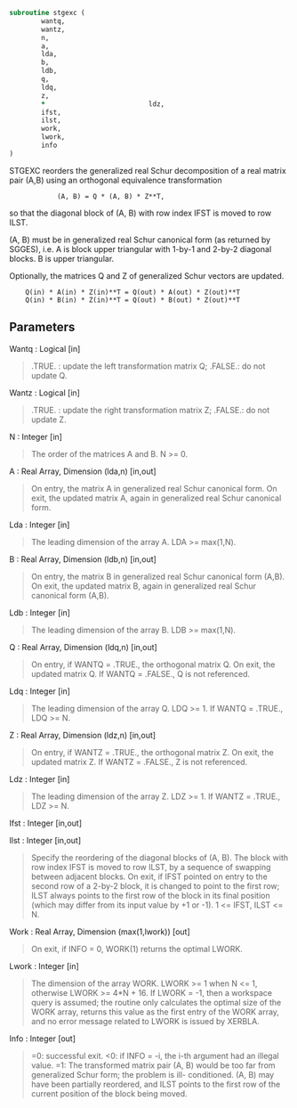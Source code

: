 ```fortran
subroutine stgexc (
		wantq,
		wantz,
		n,
		a,
		lda,
		b,
		ldb,
		q,
		ldq,
		z,
		*                          ldz,
		ifst,
		ilst,
		work,
		lwork,
		info
)
```

 STGEXC reorders the generalized real Schur decomposition of a real
 matrix pair (A,B) using an orthogonal equivalence transformation

                (A, B) = Q * (A, B) * Z**T,

 so that the diagonal block of (A, B) with row index IFST is moved
 to row ILST.

 (A, B) must be in generalized real Schur canonical form (as returned
 by SGGES), i.e. A is block upper triangular with 1-by-1 and 2-by-2
 diagonal blocks. B is upper triangular.

 Optionally, the matrices Q and Z of generalized Schur vectors are
 updated.

        Q(in) * A(in) * Z(in)**T = Q(out) * A(out) * Z(out)**T
        Q(in) * B(in) * Z(in)**T = Q(out) * B(out) * Z(out)**T


## Parameters
Wantq : Logical [in]
> .TRUE. : update the left transformation matrix Q;
> .FALSE.: do not update Q.

Wantz : Logical [in]
> .TRUE. : update the right transformation matrix Z;
> .FALSE.: do not update Z.

N : Integer [in]
> The order of the matrices A and B. N >= 0.

A : Real Array, Dimension (lda,n) [in,out]
> On entry, the matrix A in generalized real Schur canonical
> form.
> On exit, the updated matrix A, again in generalized
> real Schur canonical form.

Lda : Integer [in]
> The leading dimension of the array A. LDA >= max(1,N).

B : Real Array, Dimension (ldb,n) [in,out]
> On entry, the matrix B in generalized real Schur canonical
> form (A,B).
> On exit, the updated matrix B, again in generalized
> real Schur canonical form (A,B).

Ldb : Integer [in]
> The leading dimension of the array B. LDB >= max(1,N).

Q : Real Array, Dimension (ldq,n) [in,out]
> On entry, if WANTQ = .TRUE., the orthogonal matrix Q.
> On exit, the updated matrix Q.
> If WANTQ = .FALSE., Q is not referenced.

Ldq : Integer [in]
> The leading dimension of the array Q. LDQ >= 1.
> If WANTQ = .TRUE., LDQ >= N.

Z : Real Array, Dimension (ldz,n) [in,out]
> On entry, if WANTZ = .TRUE., the orthogonal matrix Z.
> On exit, the updated matrix Z.
> If WANTZ = .FALSE., Z is not referenced.

Ldz : Integer [in]
> The leading dimension of the array Z. LDZ >= 1.
> If WANTZ = .TRUE., LDZ >= N.

Ifst : Integer [in,out]

Ilst : Integer [in,out]
> Specify the reordering of the diagonal blocks of (A, B).
> The block with row index IFST is moved to row ILST, by a
> sequence of swapping between adjacent blocks.
> On exit, if IFST pointed on entry to the second row of
> a 2-by-2 block, it is changed to point to the first row;
> ILST always points to the first row of the block in its
> final position (which may differ from its input value by
> +1 or -1). 1 <= IFST, ILST <= N.

Work : Real Array, Dimension (max(1,lwork)) [out]
> On exit, if INFO = 0, WORK(1) returns the optimal LWORK.

Lwork : Integer [in]
> The dimension of the array WORK.
> LWORK >= 1 when N <= 1, otherwise LWORK >= 4*N + 16.
> If LWORK = -1, then a workspace query is assumed; the routine
> only calculates the optimal size of the WORK array, returns
> this value as the first entry of the WORK array, and no error
> message related to LWORK is issued by XERBLA.

Info : Integer [out]
> =0:  successful exit.
> <0:  if INFO = -i, the i-th argument had an illegal value.
> =1:  The transformed matrix pair (A, B) would be too far
> from generalized Schur form; the problem is ill-
> conditioned. (A, B) may have been partially reordered,
> and ILST points to the first row of the current
> position of the block being moved.

